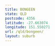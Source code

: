 ```yaml
---
title: BONGEEN
state: QLD
postcode: 4356
latitude: -27.663074
longitude: 151.550271
url: /qld/bongeen/
layout: suburb
---
```

